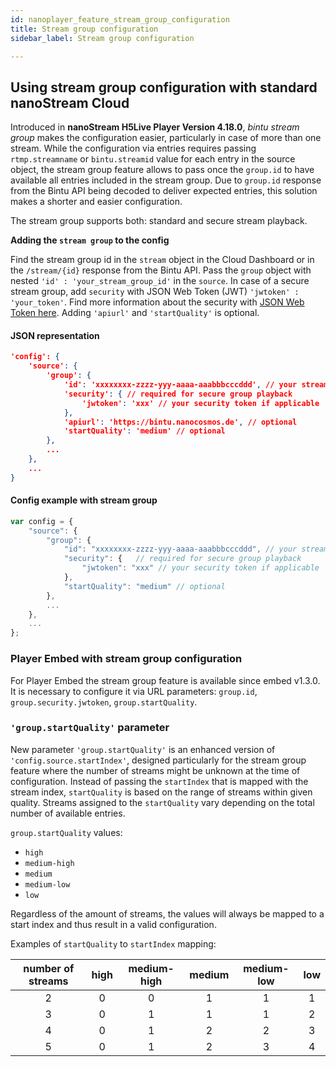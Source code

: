 ```yaml
---
id: nanoplayer_feature_stream_group_configuration
title: Stream group configuration
sidebar_label: Stream group configuration

---
```


## Using stream group configuration with standard nanoStream Cloud

Introduced in **nanoStream H5Live Player Version 4.18.0**, *bintu stream group* makes the configuration easier, particularly in case of more than one stream. While the configuration via entries requires passing `rtmp.streamname` or `bintu.streamid` value for each entry in the source object, the stream group feature allows to pass once the `group.id` to have available all entries included in the stream group. Due to `group.id` response from the Bintu API being decoded to deliver expected entries, this solution makes a shorter and easier configuration.

The stream group supports both: standard and secure stream playback.

**Adding the `stream group` to the config**

Find the stream group id in the `stream` object in the Cloud Dashboard or in the `/stream/{id}` response from the Bintu API. Pass the `group` object with nested `'id' : 'your_stream_group_id'` in the `source`. In case of a secure stream group, add `security` with JSON Web Token (JWT) `'jwtoken' : 'your_token'`. Find more information about the security with [JSON Web Token here](https://docs.nanocosmos.de/docs/nanoplayer/nanoplayer_token_security).
Adding `'apiurl'` and `'startQuality'` is optional.

#### JSON representation

```json
'config': {
    'source': {
        'group': {
            'id': 'xxxxxxxx-zzzz-yyy-aaaa-aaabbbcccddd', // your stream group id
            'security': { // required for secure group playback
                'jwtoken': 'xxx' // your security token if applicable
            },
            'apiurl': 'https://bintu.nanocosmos.de', // optional
            'startQuality': 'medium' // optional
        },
        ...
    },
    ...
}
```

#### Config example with stream group

```javascript
var config = {
    "source": {
        "group": {
            "id": "xxxxxxxx-zzzz-yyy-aaaa-aaabbbcccddd", // your stream group id
            "security": {   // required for secure group playback
                "jwtoken": "xxx" // your security token if applicable
            },
            "startQuality": "medium" // optional
        },
        ...
    },
    ...
};
```

### Player Embed with stream group configuration

For Player Embed the stream group feature is available since embed v1.3.0. It is necessary to configure it via URL parameters: `group.id`, `group.security.jwtoken`, `group.startQuality`.

### `'group.startQuality'` parameter

New parameter `'group.startQuality'` is an enhanced version of `'config.source.startIndex'`, designed particularly for the stream group feature where the number of streams might be unknown at the time of configuration. Instead of passing the `startIndex` that is mapped with the stream index, `startQuality` is based on the range of streams within given quality. Streams assigned to the `startQuality` vary depending on the total number of available entries.

`group.startQuality` values:
- `high`
- `medium-high`
- `medium`
- `medium-low`
- `low`

Regardless of the amount of streams, the values will always be mapped to a start index and thus result in a valid configuration.

Examples of `startQuality` to `startIndex` mapping:

|number of streams|high|medium-high|medium|medium-low|low|
|:-:|:-:|:-:|:-:|:-:|:-:|
|2|0|0|1|1|1|
|3|0|1|1|1|2|
|4|0|1|2|2|3|
|5|0|1|2|3|4|
